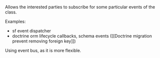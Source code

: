 Allows the interested parties to subscribe for some particular events of the class.

Examples:
- sf event dispatcher
- doctrine orm lifecycle callbacks, schema events ([[Doctrine migration prevent  removing foreign key]])

Using event bus, as it is more flexible.

